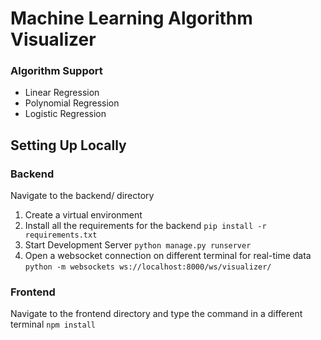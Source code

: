 # Machine Learning Algorithm Visualizer 


### Algorithm Support
- Linear Regression
- Polynomial Regression
- Logistic Regression

## Setting Up Locally 
### Backend
Navigate to the backend/ directory
1. Create a virtual environment
2. Install all the requirements for the backend
`pip install -r requirements.txt`
3. Start Development Server
`python manage.py runserver`
4. Open a websocket connection on different terminal for real-time data
`python -m websockets ws://localhost:8000/ws/visualizer/`

### Frontend
Navigate to the frontend directory and type the command in a different terminal
`npm install`

